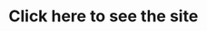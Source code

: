 <html>
<head></head>
<body> 
  <h1 href="htmlpreview.github.io/?https://github.com/miky97it/MeteoPlanck/blob/master/Site/home.html"> Click here to see the site </h1>
</body>
</html>
